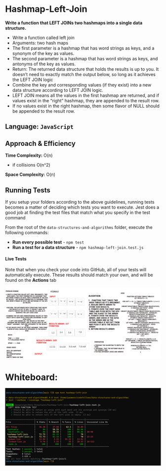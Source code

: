 
# Hashmap-Left-Join

**Write a function that LEFT JOINs two hashmaps into a single data structure.**

* Write a function called left join
* Arguments: two hash maps
* The first parameter is a hashmap that has word strings as keys, and a synonym of the key as values.
* The second parameter is a hashmap that has word strings as keys, and antonyms of the key as values.
* Return: The returned data structure that holds the results is up to you. It doesn’t need to exactly match the output below, so long as it achieves the LEFT JOIN logic
* Combine the key and corresponding values (if they exist) into a new data structure according to LEFT JOIN logic.
* LEFT JOIN means all the values in the first hashmap are returned, and if values exist in the “right” hashmap, they are appended to the result row.
* If no values exist in the right hashmap, then some flavor of NULL should be appended to the result row.

## Language: `JavaScript`

## Approach & Efficiency

**Time Complexity:** O(n)
* if collisions O(n^2)

**Space Complexity:** O(n) 


## Running Tests

If you setup your folders according to the above guidelines, running tests becomes a matter of deciding which tests you want to execute.  Jest does a good job at finding the test files that match what you specify in the test command

From the root of the `data-structures-and-algorithms` folder, execute the following commands:

- **Run every possible test** - `npm test`
- **Run a test for a data structure** - `npm hashmap-left-join.test.js`

#### Live Tests

Note that when you check your code into GitHub, all of your tests will automatically execute. These results should match your own, and will be found on the  **Actions** tab


![test](images/Code33.png)


# Whiteboard:

![WhiteBoard](images/code33Test.png)


